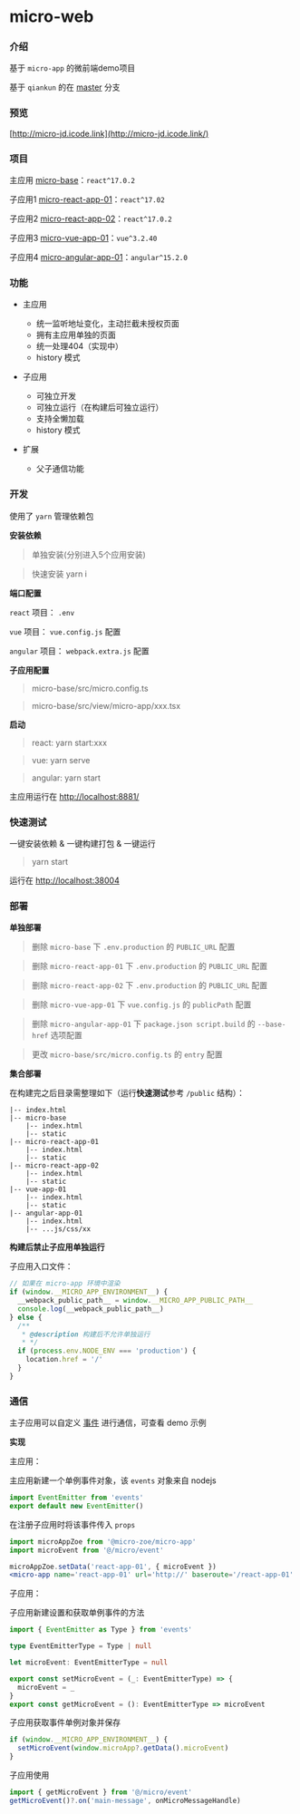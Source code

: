 
# **micro-web**

### 介绍

基于 `micro-app` 的微前端demo项目

基于 `qiankun` 的在 [master](https://github.com/8696/micro-web-demo) 分支


### 预览

[http://micro-jd.icode.link](http://micro-jd.icode.link/)

### 项目

主应用 [micro-base](./micro-base)：`react^17.0.2`

子应用1 [micro-react-app-01](./micro-react-app-01)：`react^17.02`

子应用2 [micro-react-app-02](./micro-react-app-02)：`react^17.0.2`

子应用3 [micro-vue-app-01](./micro-vue-app-01)：`vue^3.2.40`

子应用4 [micro-angular-app-01](./micro-angular-app-01)：`angular^15.2.0`


### 功能

- 主应用
    + 统一监听地址变化，主动拦截未授权页面
    + 拥有主应用单独的页面
    + 统一处理404（实现中）
    + history 模式

- 子应用
  - 可独立开发
  - 可独立运行（在构建后可独立运行）
  - 支持全懒加载
  + history 模式
  
- 扩展
  - 父子通信功能

### 开发

使用了 `yarn` 管理依赖包

**安装依赖**

> 单独安装(分别进入5个应用安装)

> 快速安装 yarn i


**端口配置**

`react` 项目： `.env`

`vue` 项目： `vue.config.js` 配置

`angular` 项目： `webpack.extra.js` 配置

**子应用配置**

> micro-base/src/micro.config.ts

> micro-base/src/view/micro-app/xxx.tsx

**启动**

> react: yarn start:xxx

> vue: yarn serve

> angular: yarn start

主应用运行在 [http://localhost:8881/](http://localhost:8881/)


### 快速测试

一键安装依赖 & 一键构建打包 & 一键运行

> yarn start

运行在 [http://localhost:38004](http://localhost:38004/)

### 部署

**单独部署**

> 删除 `micro-base` 下 `.env.production` 的 `PUBLIC_URL` 配置

> 删除 `micro-react-app-01` 下 `.env.production` 的 `PUBLIC_URL` 配置

> 删除 `micro-react-app-02` 下 `.env.production` 的 `PUBLIC_URL` 配置

> 删除 `micro-vue-app-01` 下 `vue.config.js` 的 `publicPath` 配置

> 删除 `micro-angular-app-01` 下 `package.json script.build` 的 `--base-href` 选项配置

> 更改 `micro-base/src/micro.config.ts` 的 `entry` 配置

**集合部署**

在构建完之后目录需整理如下（运行**快速测试**参考 `/public` 结构）：

```
|-- index.html 
|-- micro-base
    |-- index.html
    |-- static
|-- micro-react-app-01
    |-- index.html
    |-- static
|-- micro-react-app-02
    |-- index.html
    |-- static
|-- vue-app-01
    |-- index.html
    |-- static
|-- angular-app-01
    |-- index.html
    |-- ...js/css/xx
```


**构建后禁止子应用单独运行**

子应用入口文件：

```javascript
// 如果在 micro-app 环境中渲染
if (window.__MICRO_APP_ENVIRONMENT__) {
  __webpack_public_path__ = window.__MICRO_APP_PUBLIC_PATH__
  console.log(__webpack_public_path__)
} else {
  /**
   * @description 构建后不允许单独运行
   * */
  if (process.env.NODE_ENV === 'production') {
    location.href = '/'
  }
}
```

### 通信


主子应用可以自定义 [事件](http://nodejs.cn/api/events.html) 进行通信，可查看 demo 示例

**实现**

主应用：

主应用新建一个单例事件对象，该 `events` 对象来自 nodejs
```javascript
import EventEmitter from 'events'
export default new EventEmitter()
```

在注册子应用时将该事件传入 `props`

```jsx
import microAppZoe from '@micro-zoe/micro-app'
import microEvent from '@/micro/event'

microAppZoe.setData('react-app-01', { microEvent })
<micro-app name='react-app-01' url='http://' baseroute='/react-app-01' />
```

子应用：

子应用新建设置和获取单例事件的方法

```typescript
import { EventEmitter as Type } from 'events'

type EventEmitterType = Type | null

let microEvent: EventEmitterType = null

export const setMicroEvent = (_: EventEmitterType) => {
  microEvent = _
}
export const getMicroEvent = (): EventEmitterType => microEvent
```

子应用获取事件单例对象并保存

```typescript
if (window.__MICRO_APP_ENVIRONMENT__) {
  setMicroEvent(window.microApp?.getData().microEvent)
}
```

子应用使用

```typescript
import { getMicroEvent } from '@/micro/event'
getMicroEvent()?.on('main-message', onMicroMessageHandle)
```
